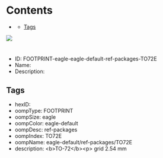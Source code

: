 



Contents
========

* [](#)
	* [Tags](#tags)
  
![][im]
# 

- ID: FOOTPRINT-eagle-eagle-default-ref-packages-TO72E
- Name: 
- Description: 

## Tags

- hexID: 
- oompType: FOOTPRINT
- oompSize: eagle
- oompColor: eagle-default
- oompDesc: ref-packages
- oompIndex: TO72E
- oompName: eagle-default/ref-packages/TO72E
- description: &lt;b&gt;TO-72&lt;/b&gt;&lt;p&gt;&#xD;
grid 2.54 mm



[im]: image.png
